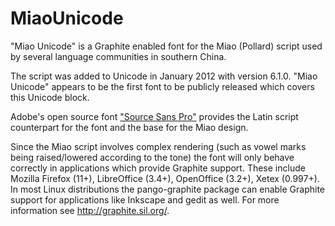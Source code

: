 # MiaoUnicode

"Miao Unicode" is a Graphite enabled font for the Miao (Pollard) script used by several language communities in southern China.

The script was added to Unicode in January 2012 with version 6.1.0. "Miao Unicode" appears to be the first font to be publicly released which covers this Unicode block.

Adobe's open source font ["Source Sans Pro"][ssp] provides the Latin script counterpart for the font and the base for the Miao design.

Since the Miao script involves complex rendering (such as vowel marks being raised/lowered according to the tone) the font will only behave correctly in applications which provide Graphite support. These include Mozilla Firefox (11+), LibreOffice (3.4+), OpenOffice (3.2+), Xetex (0.997+). In most Linux distributions the pango-graphite package can enable Graphite support for applications like Inkscape and gedit as well. For more information see http://graphite.sil.org/.

[ssp]:http://sourceforge.net/projects/sourcesans.adobe/
